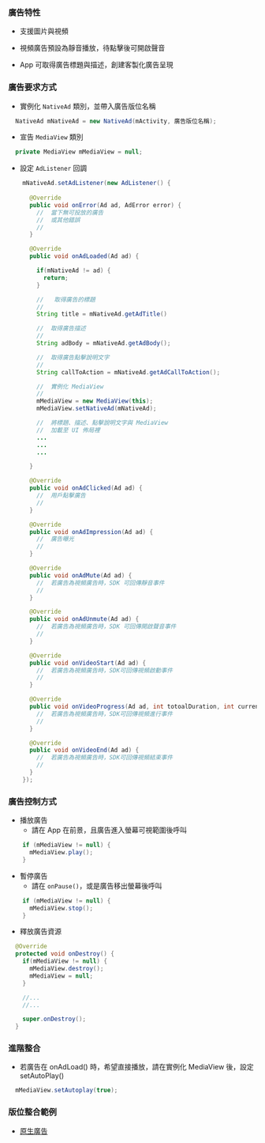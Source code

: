 ### 廣告特性

- 支援圖片與視頻

- 視頻廣告預設為靜音播放，待點擊後可開啟聲音

- App 可取得廣告標題與描述，創建客製化廣告呈現

### 廣告要求方式

- 實例化 `NativeAd` 類別，並帶入廣告版位名稱

```java
  NativeAd mNativeAd = new NativeAd(mActivity, 廣告版位名稱);
```

- 宣告 `MediaView` 類別

```java
  private MediaView mMediaView = null;
```

- 設定 `AdListener` 回調
```java
    mNativeAd.setAdListener(new AdListener() {
      
      @Override
      public void onError(Ad ad, AdError error) {
        //  當下無可投放的廣告
        //  或其他錯誤
        //
      }

      @Override
      public void onAdLoaded(Ad ad) {

        if(mNativeAd != ad) {
          return;
        }

        //   取得廣告的標題
        //
        String title = mNativeAd.getAdTitle()

        //  取得廣告描述
        //
        String adBody = mNativeAd.getAdBody();

        //  取得廣告點擊說明文字
        //
        String callToAction = mNativeAd.getAdCallToAction();

        //  實例化 MediaView
        //
        mMediaView = new MediaView(this);
        mMediaView.setNativeAd(mNativeAd);

        //  將標題、描述、點擊說明文字與 MediaView
        //  加載至 UI 佈局裡
        ...
        ...
        ...

      }

      @Override
      public void onAdClicked(Ad ad) {
        //  用戶點擊廣告
        //
      }

      @Override
      public void onAdImpression(Ad ad) {
        //  廣告曝光
        //
      }

      @Override
      public void onAdMute(Ad ad) {
        //  若廣告為視頻廣告時，SDK 可回傳靜音事件
        //
      }

      @Override
      public void onAdUnmute(Ad ad) {
        //  若廣告為視頻廣告時，SDK 可回傳開啟聲音事件
        //
      }

      @Override
      public void onVideoStart(Ad ad) {
        //  若廣告為視頻廣告時，SDK可回傳視頻啟動事件
        //
      }

      @Override
      public void onVideoProgress(Ad ad, int totoalDuration, int currentPosition) {
        //  若廣告為視頻廣告時，SDK可回傳視頻進行事件
        //
      }

      @Override
      public void onVideoEnd(Ad ad) {
        //  若廣告為視頻廣告時，SDK可回傳視頻結束事件
        //
      }
    });
```

### 廣告控制方式

- 播放廣告
    - 請在 App 在前景，且廣告進入螢幕可視範圍後呼叫
```java
    if (mMediaView != null) {
      mMediaView.play();
    }
``` 

- 暫停廣告
    - 請在 `onPause()`，或是廣告移出螢幕後呼叫
```java
    if (mMediaView != null) {
      mMediaView.stop();
    }
```

- 釋放廣告資源

```java
  @Override
  protected void onDestroy() {
    if(mMediaView != null) {
      mMediaView.destroy();
      mMediaView = null;
    }

    //...
    //...

    super.onDestroy();
  }

``` 

### 進階整合

- 若廣告在 onAdLoad() 時，希望直接播放，請在實例化 MediaView 後，設定 setAutoPlay()
```java
  mMediaView.setAutoplay(true);
``` 
### 版位整合範例

- [原生廣告](./native-ad-integration.md)
